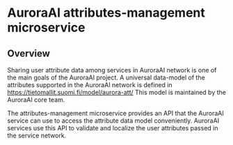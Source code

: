 # AuroraAI attributes-management microservice

## Overview
Sharing user attribute data among services in AuroraAI network is one of the
main goals of the AuroraAI project. A universal data-model of the attributes supported in the
AuroraAI network is defined in https://tietomallit.suomi.fi/model/aurora-att/
This model is maintained by the AuroraAI core team.

The attributes-management microservice provides an API that the AuroraAI service can use to access the attribute 
data model conveniently. AuroraAI services use this API to validate and localize the
user attributes passed in the service network.
